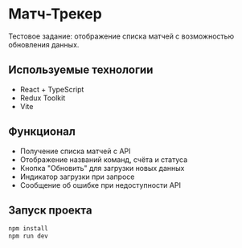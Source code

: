 # Матч-Трекер
Тестовое задание: отображение списка матчей с возможностью обновления данных.

## Используемые технологии
- React + TypeScript
- Redux Toolkit
- Vite

## Функционал
- Получение списка матчей с API
- Отображение названий команд, счёта и статуса
- Кнопка "Обновить" для загрузки новых данных
- Индикатор загрузки при запросе
- Сообщение об ошибке при недоступности API

## Запуск проекта
```sh
npm install
npm run dev
